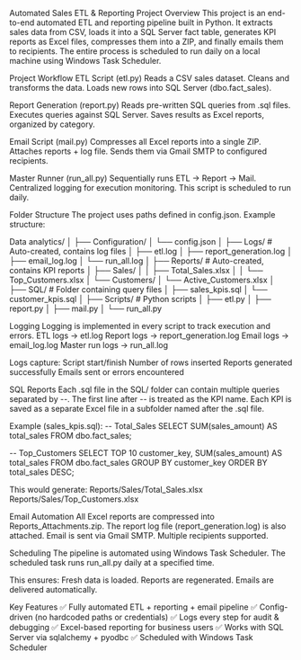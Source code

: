 Automated Sales ETL & Reporting Project
Overview
This project is an end-to-end automated ETL and reporting pipeline built in Python. It extracts sales data from CSV, loads it into a SQL Server fact table, generates KPI reports as Excel files, compresses them into a ZIP, and finally emails them to recipients.
The entire process is scheduled to run daily on a local machine using Windows Task Scheduler.

Project Workflow
ETL Script (etl.py)
Reads a CSV sales dataset.
Cleans and transforms the data.
Loads new rows into SQL Server (dbo.fact_sales).

Report Generation (report.py)
Reads pre-written SQL queries from .sql files.
Executes queries against SQL Server.
Saves results as Excel reports, organized by category.

Email Script (mail.py)
Compresses all Excel reports into a single ZIP.
Attaches reports + log file.
Sends them via Gmail SMTP to configured recipients.

Master Runner (run_all.py)
Sequentially runs ETL → Report → Mail.
Centralized logging for execution monitoring.
This script is scheduled to run daily.

Folder Structure
The project uses paths defined in config.json. Example structure:

Data analytics/
│
├── Configuration/
│   └── config.json
│
├── Logs/                 # Auto-created, contains log files
│   ├── etl.log
│   ├── report_generation.log
│   ├── email_log.log
│   └── run_all.log
│
├── Reports/              # Auto-created, contains KPI reports
│   ├── Sales/
│   │   ├── Total_Sales.xlsx
│   │   └── Top_Customers.xlsx
│   └── Customers/
│       └── Active_Customers.xlsx
│
├── SQL/                  # Folder containing query files
│   ├── sales_kpis.sql
│   └── customer_kpis.sql
│
├── Scripts/              # Python scripts
│   ├── etl.py
│   ├── report.py
│   ├── mail.py
│   └── run_all.py

Logging
Logging is implemented in every script to track execution and errors.
ETL logs → etl.log
Report logs → report_generation.log
Email logs → email_log.log
Master run logs → run_all.log

Logs capture:
Script start/finish
Number of rows inserted
Reports generated successfully
Emails sent or errors encountered

SQL Reports
Each .sql file in the SQL/ folder can contain multiple queries separated by --.
The first line after -- is treated as the KPI name.
Each KPI is saved as a separate Excel file in a subfolder named after the .sql file.

Example (sales_kpis.sql):
-- Total_Sales
SELECT SUM(sales_amount) AS total_sales FROM dbo.fact_sales;

-- Top_Customers
SELECT TOP 10 customer_key, SUM(sales_amount) AS total_sales
FROM dbo.fact_sales
GROUP BY customer_key
ORDER BY total_sales DESC;


This would generate:
Reports/Sales/Total_Sales.xlsx  
Reports/Sales/Top_Customers.xlsx  

Email Automation
All Excel reports are compressed into Reports_Attachments.zip.
The report log file (report_generation.log) is also attached.
Email is sent via Gmail SMTP.
Multiple recipients supported.

Scheduling
The pipeline is automated using Windows Task Scheduler.
The scheduled task runs run_all.py daily at a specified time.

This ensures:
Fresh data is loaded.
Reports are regenerated.
Emails are delivered automatically.

Key Features
✅ Fully automated ETL + reporting + email pipeline
✅ Config-driven (no hardcoded paths or credentials)
✅ Logs every step for audit & debugging
✅ Excel-based reporting for business users
✅ Works with SQL Server via sqlalchemy + pyodbc
✅ Scheduled with Windows Task Scheduler

